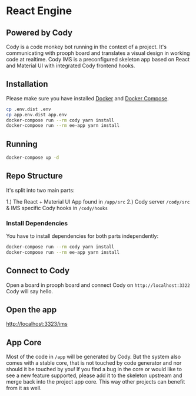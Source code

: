 # React Engine

## Powered by Cody

Cody is a code monkey bot running in the context of a project. It's communicating with prooph board and translates a visual design in working code at realtime.
Cody IMS is a preconfigured skeleton app based on React and Material UI with integrated Cody frontend hooks.

## Installation
Please make sure you have installed [Docker](https://docs.docker.com/install/ "Install Docker")
and [Docker Compose](https://docs.docker.com/compose/install/ "Install Docker Compose").

```bash
cp .env.dist .env
cp app.env.dist app.env
docker-compose run --rm cody yarn install
docker-compose run --rm ee-app yarn install
```

## Running

```bash
docker-compose up -d
```
## Repo Structure

It's split into two main parts:

1.) The React + Material UI App found in `/app/src`
2.) Cody server `/cody/src` & IMS specific Cody hooks in `/cody/hooks`

### Install Dependencies

You have to install dependencies for both parts independently:

```bash
docker-compose run --rm cody yarn install
docker-compose run --rm ee-app yarn install
```
## Connect to Cody

Open a board in prooph board and connect Cody on `http://localhost:3322`
Cody will say hello.

## Open the app
[http://localhost:3323/ims](http://localhost:3323/ims)

## App Core

Most of the code in `/app` will be generated by Cody. But the system also comes with a stable core, that is not touched by
code generator and nor should it be touched by you! If you find a bug in the core or would like to see a new feature supported,
please add it to the skeleton upstream and merge back into the project app core. This way other projects can benefit from it as well.

